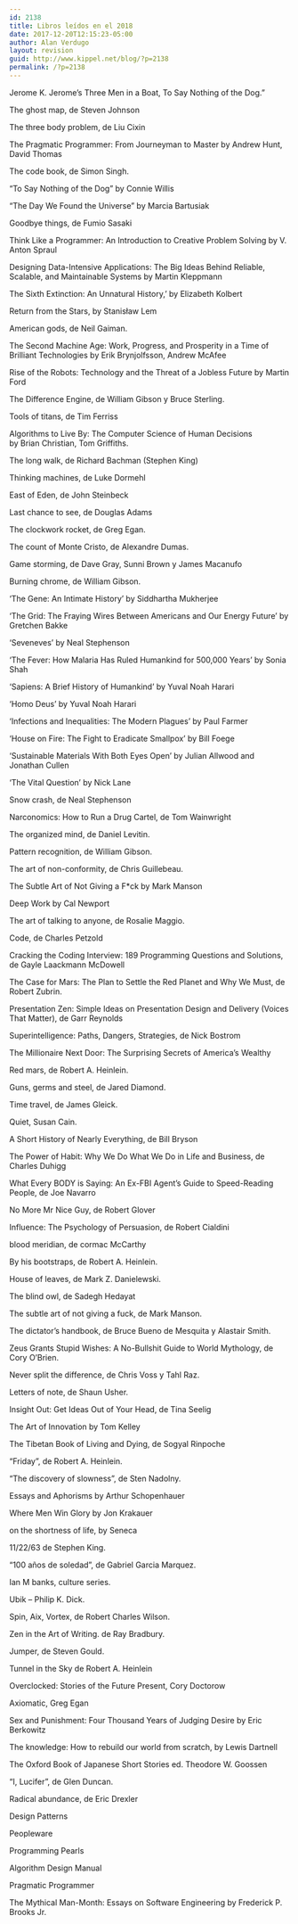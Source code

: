 ```yaml
---
id: 2138
title: Libros leídos en el 2018
date: 2017-12-20T12:15:23-05:00
author: Alan Verdugo
layout: revision
guid: http://www.kippel.net/blog/?p=2138
permalink: /?p=2138
---
```

Jerome K. Jerome&#8217;s Three Men in a Boat, To Say Nothing of the Dog.&#8221;

The ghost map, de Steven Johnson

The three body problem, de Liu Cixin

The Pragmatic Programmer: From Journeyman to Master by Andrew Hunt,‎ David Thomas

The code book, de Simon Singh.

&#8220;To Say Nothing of the Dog&#8221; by Connie Willis

&#8220;The Day We Found the Universe&#8221; by Marcia Bartusiak

Goodbye things, de Fumio Sasaki

Think Like a Programmer: An Introduction to Creative Problem Solving by V. Anton Spraul

Designing Data-Intensive Applications: The Big Ideas Behind Reliable, Scalable, and Maintainable Systems by Martin Kleppmann

The Sixth Extinction: An Unnatural History,&#8217; by Elizabeth Kolbert

Return from the Stars, by Stanisław Lem

American gods, de Neil Gaiman.

The Second Machine Age: Work, Progress, and Prosperity in a Time of Brilliant Technologies by Erik Brynjolfsson, Andrew McAfee

Rise of the Robots: Technology and the Threat of a Jobless Future by Martin Ford

The Difference Engine, de William Gibson y Bruce Sterling.

Tools of titans, de Tim Ferriss

Algorithms to Live By: The Computer Science of Human Decisions  
by Brian Christian, Tom Griffiths.

The long walk, de Richard Bachman (Stephen King)

Thinking machines, de Luke Dormehl

East of Eden, de John Steinbeck

Last chance to see, de Douglas Adams

The clockwork rocket, de Greg Egan.

The count of Monte Cristo, de Alexandre Dumas.

Game storming, de Dave Gray, Sunni Brown y James Macanufo

Burning chrome, de William Gibson.

&#8216;The Gene: An Intimate History&#8217; by Siddhartha Mukherjee

&#8216;The Grid: The Fraying Wires Between Americans and Our Energy Future&#8217; by Gretchen Bakke

&#8216;Seveneves&#8217; by Neal Stephenson

&#8216;The Fever: How Malaria Has Ruled Humankind for 500,000 Years&#8217; by Sonia Shah

&#8216;Sapiens: A Brief History of Humankind&#8217; by Yuval Noah Harari

&#8216;Homo Deus&#8217; by Yuval Noah Harari

&#8216;Infections and Inequalities: The Modern Plagues&#8217; by Paul Farmer

&#8216;House on Fire: The Fight to Eradicate Smallpox&#8217; by Bill Foege

&#8216;Sustainable Materials With Both Eyes Open&#8217; by Julian Allwood and Jonathan Cullen

&#8216;The Vital Question&#8217; by Nick Lane

Snow crash, de Neal Stephenson

Narconomics: How to Run a Drug Cartel, de Tom Wainwright

The organized mind, de Daniel Levitin.

Pattern recognition, de William Gibson.

The art of non-conformity, de Chris Guillebeau.

The Subtle Art of Not Giving a F*ck by Mark Manson

Deep Work by Cal Newport

The art of talking to anyone, de Rosalie Maggio.

Code, de Charles Petzold

Cracking the Coding Interview: 189 Programming Questions and Solutions, de Gayle Laackmann McDowell

The Case for Mars: The Plan to Settle the Red Planet and Why We Must, de Robert Zubrin.

Presentation Zen: Simple Ideas on Presentation Design and Delivery (Voices That Matter), de Garr Reynolds

Superintelligence: Paths, Dangers, Strategies, de Nick Bostrom

The Millionaire Next Door: The Surprising Secrets of America’s Wealthy

Red mars, de Robert A. Heinlein.

Guns, germs and steel, de Jared Diamond.

Time travel, de James Gleick.

Quiet, Susan Cain.

A Short History of Nearly Everything, de Bill Bryson

The Power of Habit: Why We Do What We Do in Life and Business, de Charles Duhigg

What Every BODY is Saying: An Ex-FBI Agent’s Guide to Speed-Reading People, de Joe Navarro

No More Mr Nice Guy, de Robert Glover

Influence: The Psychology of Persuasion, de Robert Cialdini

blood meridian, de cormac McCarthy

By his bootstraps, de Robert A. Heinlein.

House of leaves, de Mark Z. Danielewski.

The blind owl, de Sadegh Hedayat

The subtle art of not giving a fuck, de Mark Manson.

The dictator&#8217;s handbook, de Bruce Bueno de Mesquita y Alastair Smith.

Zeus Grants Stupid Wishes: A No-Bullshit Guide to World Mythology, de Cory O&#8217;Brien.

Never split the difference, de Chris Voss y Tahl Raz.

Letters of note, de Shaun Usher.

Insight Out: Get Ideas Out of Your Head, de Tina Seelig

The Art of Innovation by Tom Kelley

The Tibetan Book of Living and Dying, de Sogyal Rinpoche

&#8220;Friday&#8221;, de Robert A. Heinlein.

&#8220;The discovery of slowness&#8221;, de Sten Nadolny.

Essays and Aphorisms by Arthur Schopenhauer

Where Men Win Glory by Jon Krakauer

on the shortness of life, by Seneca

11/22/63 de Stephen King.

&#8220;100 años de soledad&#8221;, de Gabriel Garcia Marquez.

Ian M banks, culture series.

Ubik &#8211; Philip K. Dick.

Spin, Aix, Vortex, de Robert Charles Wilson.

Zen in the Art of Writing. de Ray Bradbury.

Jumper, de Steven Gould.

Tunnel in the Sky de Robert A. Heinlein

Overclocked: Stories of the Future Present, Cory Doctorow

Axiomatic, Greg Egan

Sex and Punishment: Four Thousand Years of Judging Desire by Eric Berkowitz

The knowledge: How to rebuild our world from scratch, by Lewis Dartnell

The Oxford Book of Japanese Short Stories ed. Theodore W. Goossen

&#8220;I, Lucifer&#8221;, de Glen Duncan.

Radical abundance, de Eric Drexler

Design Patterns

Peopleware

Programming Pearls

Algorithm Design Manual

Pragmatic Programmer

The Mythical Man-Month: Essays on Software Engineering by Frederick P. Brooks Jr.